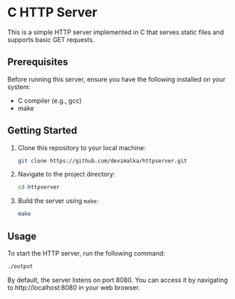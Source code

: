 # C HTTP Server

This is a simple HTTP server implemented in C that serves static files and supports basic GET requests.

## Prerequisites

Before running this server, ensure you have the following installed on your system:

- C compiler (e.g., gcc)
- make

## Getting Started

1. Clone this repository to your local machine:

    ```bash
    git clone https://github.com/devimalka/httpserver.git
    ```

2. Navigate to the project directory:

    ```bash
    cd httpserver
    ```

3. Build the server using `make`:

    ```bash
    make
    ```

## Usage

To start the HTTP server, run the following command:

```bash
./output
```
By default, the server listens on port 8080. You can access it by navigating to http://localhost:8080 in your web browser.

